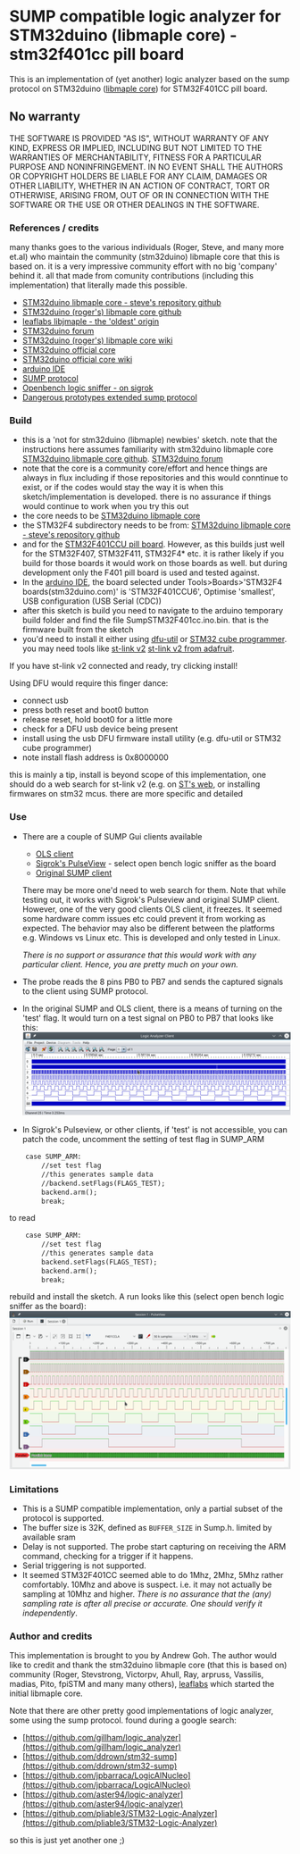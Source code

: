 # SUMP compatible logic analyzer for STM32duino (libmaple core) - stm32f401cc pill board

This is an implementation of (yet another) logic analyzer based on the sump protocol on STM32duino
 ([libmaple core](https://github.com/rogerclarkmelbourne/Arduino_STM32)) for STM32F401CC pill board.

## No warranty

THE SOFTWARE IS PROVIDED "AS IS", WITHOUT WARRANTY OF ANY KIND, EXPRESS OR IMPLIED, 
INCLUDING BUT NOT LIMITED TO THE WARRANTIES OF MERCHANTABILITY, FITNESS FOR A PARTICULAR 
PURPOSE AND NONINFRINGEMENT. IN NO EVENT SHALL THE AUTHORS OR COPYRIGHT HOLDERS BE LIABLE 
FOR ANY CLAIM, DAMAGES OR OTHER LIABILITY, WHETHER IN AN ACTION OF CONTRACT, TORT OR OTHERWISE, 
ARISING FROM, OUT OF OR IN CONNECTION WITH THE SOFTWARE OR THE USE OR OTHER DEALINGS IN THE SOFTWARE.   


### References / credits
many thanks goes to the various individuals (Roger, Steve, and many more et.al) who maintain the community (stm32duino) libmaple core that 
this is based on. it is a very impressive community effort with no big 'company' behind it. all that made 
from comunity contributions (including this implementation) that literally made this possible. 

- [STM32duino libmaple core - steve's repository github](https://github.com/stevstrong/Arduino_STM32)
- [STM32duino (roger's) libmaple core github](https://github.com/rogerclarkmelbourne/Arduino_STM32)
- [leaflabs libjmaple - the 'oldest' origin](http://docs.leaflabs.com/static.leaflabs.com/pub/leaflabs/maple-docs/latest/libmaple.html)
- [STM32duino forum](https://www.stm32duino.com/index.php)
- [STM32duino (roger's) libmaple core wiki](https://github.com/rogerclarkmelbourne/Arduino_STM32/wiki)
- [STM32duino official core](https://github.com/stm32duino/Arduino_Core_STM32)
- [STM32duino official core wiki](https://github.com/stm32duino/wiki/wiki)
- [arduino IDE](https://www.arduino.cc/en/Main/Software)
- [SUMP protocol](https://www.sump.org/projects/analyzer/protocol/)
- [Openbench logic sniffer - on sigrok](https://sigrok.org/wiki/Openbench_Logic_Sniffer)
- [Dangerous prototypes extended sump protocol](http://dangerousprototypes.com/docs/The_Logic_Sniffer%27s_extended_SUMP_protocol)

### Build

- this is a 'not for stm32duino (libmaple) newbies' sketch. note that the instructions here assumes familiarity 
with stm32duino libmaple core 
[STM32duino libmaple core github](https://github.com/rogerclarkmelbourne/Arduino_STM32).
[STM32duino forum](https://www.stm32duino.com/index.php)
- note that the core is a community core/effort and hence things are always in flux including if
those repositories and this would conntinue to exist, or if the codes would stay the way it is when this 
sketch/implementation is developed. there is no assurance if things would continue to work 
when you try this out
- the core needs to be [STM32duino libmaple core](https://github.com/rogerclarkmelbourne/Arduino_STM32)
- the STM32F4 subdirectory needs to be from: 
[STM32duino libmaple core - steve's repository github](https://github.com/stevstrong/Arduino_STM32)
- and for the [STM32F401CCU pill board](https://www.stm32duino.com/viewtopic.php?f=14&t=9). 
However, as this builds just well for the STM32F407, STM32F411, STM32F4* etc. it is rather likely if you build for those boards
it would work on those boards as well. but during development only the F401 pill board is used 
and tested against. 
- In the [arduino IDE](https://www.arduino.cc/en/Main/Software), the board selected under Tools>Boards>'STM32F4 boards(stm32duino.com)' 
is 'STM32F401CCU6', Optimise 'smallest', USB configuration (USB Serial (CDC))
- after this sketch is build you need to navigate to the arduino temporary build folder and find the 
file SumpSTM32F401cc.ino.bin. that is the firmware built from the sketch
- you'd need to install it either using [dfu-util](http://dfu-util.sourceforge.net/) or 
[STM32 cube programmer](https://github.com/stm32duino/wiki/wiki/Upload-methods#stm32cubeprogrammer).
you may need tools like [st-link v2](https://www.st.com/en/development-tools/st-link-v2.html)
[st-link v2 from adafruit](https://www.adafruit.com/product/2548).

If you have st-link v2 connected and ready, try clicking install!
 
Using DFU would require this finger dance:
  - connect usb
  - press both reset and boot0 button 
  - release reset, hold boot0 for a little more
  - check for a DFU usb device being present
  - install using the usb DFU firmware install utility (e.g. dfu-util or STM32 cube programmer)
  - note install flash address is 0x8000000 
  
  this is mainly a tip, install is beyond scope of this implementation, one should do a web search for 
  st-link v2 (e.g. on [ST's web](https://www.st.com/en/development-tools/st-link-v2.html),
   or installing firmwares on stm32 mcus. there are more specific and detailed 

### Use

- There are a couple of SUMP Gui clients available
  - [OLS client](https://lxtreme.nl/projects/ols/)
  - [Sigrok's PulseView](https://sigrok.org/wiki/PulseView) - 
  select open bench logic sniffer as the board
  - [Original SUMP client](https://www.sump.org/projects/analyzer/client/)
  
  There may be more one'd need to web search for them. Note that while testing out, 
it works with Sigrok's Pulseview and original SUMP client. However, one of the very good clients OLS client,
it freezes. It seemed some hardware comm issues etc could prevent it from
working as expected. The behavior may also be different between the platforms e.g. Windows vs Linux etc.
This is developed and only tested in Linux.
   
  <em>There is no support or assurance that this would work with any particular client. 
Hence, you are pretty much on your own.</em>  

- The probe reads the 8 pins PB0 to PB7 and sends the captured signals to the client using SUMP protocol. 

- In the original SUMP and OLS client, there is a means of turning on the 'test' flag. It would turn on a 
test signal on PB0 to PB7 that looks like this:
![sump](resource/sump.png "Sump Client")
- In Sigrok's Pulseview, or other clients, if 'test' is not accessible, you can patch the code, 
uncomment the setting of test flag in SUMP_ARM

```
	case SUMP_ARM:
		//set test flag
		//this generates sample data
		//backend.setFlags(FLAGS_TEST);
		backend.arm();
		break;
```
  to read
 
```
	case SUMP_ARM:
		//set test flag
		//this generates sample data
		backend.setFlags(FLAGS_TEST);
		backend.arm();
		break;
```
rebuild and install the sketch. A run looks like this (select open bench logic sniffer as the board):
![pulseview](resource/pulseview.png "Sigrok's PulseView Client")


### Limitations

- This is a SUMP compatible implementation, only a partial subset of the protocol is supported.
- The buffer size is 32K, defined as ``BUFFER_SIZE`` in Sump.h. limited by available sram 
- Delay is not supported. The probe start capturing on receiving the ARM command, checking for
  a trigger if it happens.
- Serial triggering is not supported.
- It seemed STM32F401CC seemed able to do 1Mhz, 2Mhz, 5Mhz rather comfortably. 
  10Mhz and above is suspect.  i.e. it may not actually be sampling at 10Mhz and higher.
  <em>There is no assurance that the (any) sampling rate is after all precise or accurate. 
  One should verify it independently</em>. 

### Author and credits 

  This implementation is brought to you by Andrew Goh.
  The author would like to credit and thank the stm32duino libmaple core (that this is based on) 
  community (Roger, Stevstrong, Victorpv, Ahull, Ray, arpruss, Vassilis, madias, Pito, fpiSTM and
  many many others), [leaflabs](https://www.leaflabs.com/maple) which started the initial 
  libmaple core.  
  
  Note that there are other pretty good implementations of logic analyzer, some using the sump protocol.
  found during a google search:
  
  - [https://github.com/gillham/logic_analyzer](https://github.com/gillham/logic_analyzer)
  - [https://github.com/ddrown/stm32-sump](https://github.com/ddrown/stm32-sump)
  - [https://github.com/jpbarraca/LogicAlNucleo](https://github.com/jpbarraca/LogicAlNucleo)
  - [https://github.com/aster94/logic-analyzer](https://github.com/aster94/logic-analyzer)
  - [https://github.com/pliable3/STM32-Logic-Analyzer](https://github.com/pliable3/STM32-Logic-Analyzer)
  
  so this is just yet another one ;)


